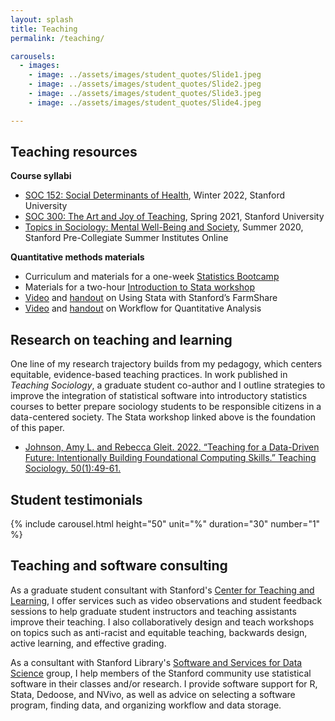 ```yaml
---
layout: splash
title: Teaching
permalink: /teaching/

carousels:
  - images: 
    - image: ../assets/images/student_quotes/Slide1.jpeg
    - image: ../assets/images/student_quotes/Slide2.jpeg
    - image: ../assets/images/student_quotes/Slide3.jpeg
    - image: ../assets/images/student_quotes/Slide4.jpeg

---
```

## Teaching resources
**Course syllabi**
- [SOC 152: Social Determinants of Health](https://drive.google.com/file/d/1QbKpJHUMCDV2ci_pJu73-hmDOUvAjlo7/view?usp=sharing), Winter 2022, Stanford University
- [SOC 300: The Art and Joy of Teaching](https://drive.google.com/file/d/1-X5HppCwXPSdHz1jhmEna9zlWgOLfbAT/view?usp=sharing), Spring 2021, Stanford University
- [Topics in Sociology: Mental Well-Being and Society](https://drive.google.com/file/d/1gJDhqMq6vrwVgAwamMjjwZNSsHC2FaqQ/view?usp=sharing), Summer 2020, Stanford Pre-Collegiate Summer Institutes Online

**Quantitative methods materials**
- Curriculum and materials for a one-week [Statistics Bootcamp](https://aljohnson-soc.github.io/StanfordStatsBootcamp/)
- Materials for a two-hour [Introduction to Stata workshop](https://aljohnson-soc.github.io/StataWorkshop/)
- [Video](https://www.youtube.com/watch?v=uAUYrxeUZEY) and [handout](https://drive.google.com/file/d/1K4Js5uEAg25hetxVwuKdSj6NWyHyhlbk/view) on Using Stata with Stanford’s FarmShare
- [Video](https://www.youtube.com/watch?v=9aHG95INd4c) and [handout](https://drive.google.com/file/d/1RKpsKyF_vhosd-vCTD_p1oYxUey3VUht/view) on Workflow for Quantitative Analysis

## Research on teaching and learning

One line of my research trajectory builds from my pedagogy, which centers equitable, evidence-based teaching practices. In work published in *Teaching Sociology*, a graduate student co-author and I outline strategies to improve the integration of statistical software into introductory statistics courses to better prepare sociology students to be responsible citizens in a data-centered society. The Stata workshop linked above is the foundation of this paper.
- [Johnson, Amy L. and Rebecca Gleit. 2022. “Teaching for a Data-Driven Future: Intentionally Building Foundational Computing Skills.” Teaching Sociology. 50(1):49-61.](https://doi.org/10.1177/0092055X211033632)

## Student testimonials

  {% include carousel.html height="50" unit="%" duration="30" number="1" %}

## Teaching and software consulting

As a graduate student consultant with Stanford's [Center for Teaching and Learning](https://ctl.stanford.edu/ta-training-support/graduate-teaching-consultants), I offer services such as video observations and student feedback sessions to help graduate student instructors and teaching assistants improve their teaching. I also collaboratively design and teach workshops on topics such as anti-racist and equitable teaching, backwards design, active learning, and effective grading.

As a consultant with Stanford Library's [Software and Services for Data Science](https://ssds.stanford.edu/) group, I help members of the Stanford community use statistical software in their classes and/or research. I provide software support for R, Stata, Dedoose, and NVivo, as well as advice on selecting a software program, finding data, and organizing workflow and data storage.
